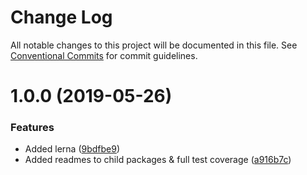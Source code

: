 # Change Log

All notable changes to this project will be documented in this file.
See [Conventional Commits](https://conventionalcommits.org) for commit guidelines.

# 1.0.0 (2019-05-26)


### Features

* Added lerna ([9bdfbe9](https://github.com/AaronLeoCooper/tba-creator/commit/9bdfbe9))
* Added readmes to child packages & full test coverage ([a916b7c](https://github.com/AaronLeoCooper/tba-creator/commit/a916b7c))
